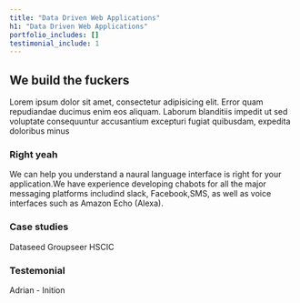 ```yaml
---
title: "Data Driven Web Applications"
h1: "Data Driven Web Applications"
portfolio_includes: []
testimonial_include: 1
---
```


## We build the fuckers
Lorem ipsum dolor sit amet, consectetur adipisicing elit. Error quam repudiandae ducimus enim eos aliquam. Laborum blanditiis impedit ut sed voluptate consequuntur accusantium excepturi fugiat quibusdam, expedita doloribus minus

### Right yeah
We can help you understand a naural language interface is right for your application.We have experience developing chabots for all the major messaging platforms includind slack, Facebook,SMS, as well as voice interfaces such as Amazon Echo (Alexa).


<div class="row row-mod skills-images">
    <div class="col-lg-12 col-md-12 col-sm-12 col-xs-12">
      <div class="skills-logos skills-logos-upper">
          <div class="tech tech-Logos_js"></div>
          <div class="tech tech-Logos_heroku"></div>
          <div class="tech tech-Logos_python"></div>
          <div class="tech tech-drupal"></div>
      </div>
      <div class="skills-logos skills-logos-lower">
          <div class="tech tech-Logos_amazon"></div>
          <div class="tech tech-Logos_solr"></div>
          <div class="tech tech-Logos_elastic"></div>
          <div class="tech tech-Logos_ApacheSpark"></div>
      </div>
    </div>
</div>

### Case studies
Dataseed
Groupseer
HSCIC


### Testemonial 
Adrian - Inition